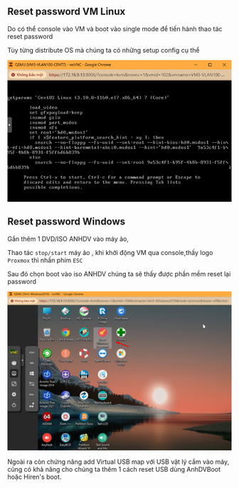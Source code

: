 ## Reset password VM Linux

Do có thể console vào VM và boot vào single mode để tiến hành thao tác reset password

Tùy từng distribute OS mà chúng ta có những setup config cụ thể

  <img src="proxmoximages/Screenshot_47.png">

## Reset password Windows

Gắn thêm 1 DVD/ISO ANHDV vào máy ảo,

Thao tác ``stop/start`` máy ảo , khi khởi động VM qua console,thấy logo ``Proxmox`` thì nhấn phím ``ESC``

Sau đó chọn boot vào iso ANHDV chúng ta sẽ thấy được phần mềm reset lại password

  <img src="proxmoximages/Screenshot_59.png">

Ngoài ra còn chứng năng add Virtual USB map với USB vật lý cắm vào máy, cũng có khả năng cho chúng ta thêm 1 cách reset USB dùng AnhDVBoot hoặc Hiren's boot.